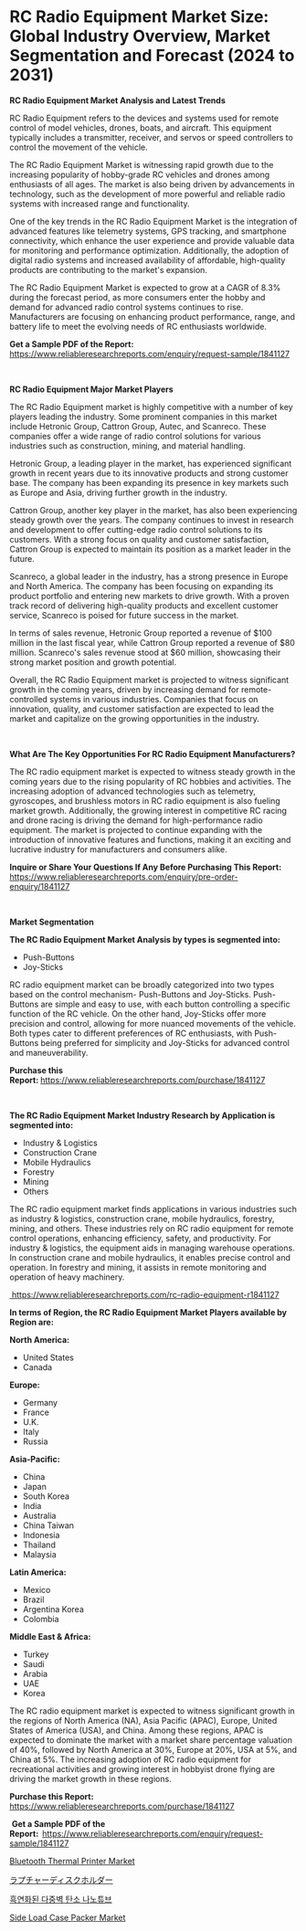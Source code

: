 <p><h1>RC Radio Equipment Market Size: Global Industry Overview, Market Segmentation and Forecast (2024 to 2031)</h1></p><p><strong>RC Radio Equipment Market Analysis and Latest Trends</strong></p>
<p><p>RC Radio Equipment refers to the devices and systems used for remote control of model vehicles, drones, boats, and aircraft. This equipment typically includes a transmitter, receiver, and servos or speed controllers to control the movement of the vehicle.</p><p>The RC Radio Equipment Market is witnessing rapid growth due to the increasing popularity of hobby-grade RC vehicles and drones among enthusiasts of all ages. The market is also being driven by advancements in technology, such as the development of more powerful and reliable radio systems with increased range and functionality.</p><p>One of the key trends in the RC Radio Equipment Market is the integration of advanced features like telemetry systems, GPS tracking, and smartphone connectivity, which enhance the user experience and provide valuable data for monitoring and performance optimization. Additionally, the adoption of digital radio systems and increased availability of affordable, high-quality products are contributing to the market's expansion.</p><p>The RC Radio Equipment Market is expected to grow at a CAGR of 8.3% during the forecast period, as more consumers enter the hobby and demand for advanced radio control systems continues to rise. Manufacturers are focusing on enhancing product performance, range, and battery life to meet the evolving needs of RC enthusiasts worldwide.</p></p>
<p><strong>Get a Sample PDF of the Report:&nbsp;</strong> <a href="https://www.reliableresearchreports.com/enquiry/request-sample/1841127">https://www.reliableresearchreports.com/enquiry/request-sample/1841127</a></p>
<p>&nbsp;</p>
<p><strong>RC Radio Equipment Major Market Players</strong></p>
<p><p>The RC Radio Equipment market is highly competitive with a number of key players leading the industry. Some prominent companies in this market include Hetronic Group, Cattron Group, Autec, and Scanreco. These companies offer a wide range of radio control solutions for various industries such as construction, mining, and material handling.</p><p>Hetronic Group, a leading player in the market, has experienced significant growth in recent years due to its innovative products and strong customer base. The company has been expanding its presence in key markets such as Europe and Asia, driving further growth in the industry.</p><p>Cattron Group, another key player in the market, has also been experiencing steady growth over the years. The company continues to invest in research and development to offer cutting-edge radio control solutions to its customers. With a strong focus on quality and customer satisfaction, Cattron Group is expected to maintain its position as a market leader in the future.</p><p>Scanreco, a global leader in the industry, has a strong presence in Europe and North America. The company has been focusing on expanding its product portfolio and entering new markets to drive growth. With a proven track record of delivering high-quality products and excellent customer service, Scanreco is poised for future success in the market.</p><p>In terms of sales revenue, Hetronic Group reported a revenue of $100 million in the last fiscal year, while Cattron Group reported a revenue of $80 million. Scanreco's sales revenue stood at $60 million, showcasing their strong market position and growth potential.</p><p>Overall, the RC Radio Equipment market is projected to witness significant growth in the coming years, driven by increasing demand for remote-controlled systems in various industries. Companies that focus on innovation, quality, and customer satisfaction are expected to lead the market and capitalize on the growing opportunities in the industry.</p></p>
<p>&nbsp;</p>
<p><strong>What Are The Key Opportunities For RC Radio Equipment Manufacturers?</strong></p>
<p><p>The RC radio equipment market is expected to witness steady growth in the coming years due to the rising popularity of RC hobbies and activities. The increasing adoption of advanced technologies such as telemetry, gyroscopes, and brushless motors in RC radio equipment is also fueling market growth. Additionally, the growing interest in competitive RC racing and drone racing is driving the demand for high-performance radio equipment. The market is projected to continue expanding with the introduction of innovative features and functions, making it an exciting and lucrative industry for manufacturers and consumers alike.</p></p>
<p><strong>Inquire or Share Your Questions If Any Before Purchasing This Report:</strong> <a href="https://www.reliableresearchreports.com/enquiry/pre-order-enquiry/1841127">https://www.reliableresearchreports.com/enquiry/pre-order-enquiry/1841127</a></p>
<p>&nbsp;</p>
<p><strong>Market Segmentation</strong></p>
<p><strong>The RC Radio Equipment Market Analysis by types is segmented into:</strong></p>
<p><ul><li>Push-Buttons</li><li>Joy-Sticks</li></ul></p>
<p><p>RC radio equipment market can be broadly categorized into two types based on the control mechanism- Push-Buttons and Joy-Sticks. Push-Buttons are simple and easy to use, with each button controlling a specific function of the RC vehicle. On the other hand, Joy-Sticks offer more precision and control, allowing for more nuanced movements of the vehicle. Both types cater to different preferences of RC enthusiasts, with Push-Buttons being preferred for simplicity and Joy-Sticks for advanced control and maneuverability.</p></p>
<p><strong>Purchase this Report:&nbsp;</strong><a href="https://www.reliableresearchreports.com/purchase/1841127">https://www.reliableresearchreports.com/purchase/1841127</a></p>
<p>&nbsp;</p>
<p><strong>The RC Radio Equipment Market Industry Research by Application is segmented into:</strong></p>
<p><ul><li>Industry & Logistics</li><li>Construction Crane</li><li>Mobile Hydraulics</li><li>Forestry</li><li>Mining</li><li>Others</li></ul></p>
<p><p>The RC radio equipment market finds applications in various industries such as industry & logistics, construction crane, mobile hydraulics, forestry, mining, and others. These industries rely on RC radio equipment for remote control operations, enhancing efficiency, safety, and productivity. For industry & logistics, the equipment aids in managing warehouse operations. In construction crane and mobile hydraulics, it enables precise control and operation. In forestry and mining, it assists in remote monitoring and operation of heavy machinery.</p></p>
<p><a href="https://www.reliableresearchreports.com/rc-radio-equipment-r1841127">&nbsp;https://www.reliableresearchreports.com/rc-radio-equipment-r1841127</a></p>
<p><strong>In terms of Region, the RC Radio Equipment Market Players available by Region are:</strong></p>
<p>
    <p> <strong> North America: </strong>
        <ul>
            <li>United States</li>
            <li>Canada</li>
        </ul>
        </p> 
    <p> <strong> Europe: </strong>
        <ul>
            <li>Germany</li>
            <li>France</li>
            <li>U.K.</li>
            <li>Italy</li>
            <li>Russia</li>
        </ul>
        </p> 
    <p> <strong> Asia-Pacific: </strong>
        <ul>
            <li>China</li>
            <li>Japan</li>
            <li>South Korea</li>
            <li>India</li>
            <li>Australia</li>
            <li>China Taiwan</li>
            <li>Indonesia</li>
            <li>Thailand</li>
            <li>Malaysia</li>
        </ul>
        </p> 
    <p> <strong> Latin America: </strong>
        <ul>
            <li>Mexico</li>
            <li>Brazil</li>
            <li>Argentina Korea</li>
            <li>Colombia</li>
        </ul>
        </p> 
    <p> <strong> Middle East & Africa: </strong>
        <ul>
            <li>Turkey</li>
            <li>Saudi</li>
            <li>Arabia</li>
            <li>UAE</li>
            <li>Korea</li>
        </ul>
    </p>
    </p>
<p><p>The RC radio equipment market is expected to witness significant growth in the regions of North America (NA), Asia Pacific (APAC), Europe, United States of America (USA), and China. Among these regions, APAC is expected to dominate the market with a market share percentage valuation of 40%, followed by North America at 30%, Europe at 20%, USA at 5%, and China at 5%. The increasing adoption of RC radio equipment for recreational activities and growing interest in hobbyist drone flying are driving the market growth in these regions.</p></p>
<p><strong>Purchase this Report: </strong><a href="https://www.reliableresearchreports.com/purchase/1841127">https://www.reliableresearchreports.com/purchase/1841127</a></p>
<p>&nbsp;<strong>Get a Sample PDF of the Report:&nbsp;&nbsp;</strong><a href="https://www.reliableresearchreports.com/enquiry/request-sample/1841127">https://www.reliableresearchreports.com/enquiry/request-sample/1841127</a></p>
<p><strong></strong></p>
<p><p><a href="https://github.com/peachesmcdowel1/Market-Research-Report-List-3/blob/main/bluetooth-thermal-printer-market.md">Bluetooth Thermal Printer Market</a></p><p><a href="https://github.com/TerrellConn/Market-Research-Report-List-1/blob/main/1665895156806.md">ラプチャーディスクホルダー</a></p><p><a href="https://github.com/anton65482023/Market-Research-Report-List-1/blob/main/6050006168054.md">흑연화된 다중벽 탄소 나노튜브</a></p><p><a href="https://github.com/edytherolanlouisejk1miz0wig/Market-Research-Report-List-3/blob/main/side-load-case-packer-market.md">Side Load Case Packer Market</a></p></p>